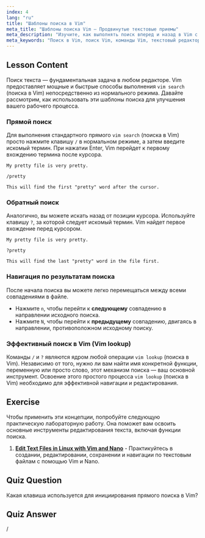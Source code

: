 ```yaml
---
index: 4
lang: "ru"
title: "Шаблоны поиска в Vim"
meta_title: "Шаблоны поиска Vim — Продвинутые текстовые приемы"
meta_description: "Изучите, как выполнять поиск вперед и назад в Vim с использованием шаблонов. Освойте техники поиска Vim для быстрого нахождения текста и навигации по результатам с помощью 'n' и 'N'."
meta_keywords: "Поиск в Vim, поиск Vim, команды Vim, текстовый редактор Linux, учебник Vim, руководство Vim, шаблоны поиска"
---
```


## Lesson Content

Поиск текста — фундаментальная задача в любом редакторе. Vim предоставляет мощные и быстрые способы выполнения `vim search` (поиска в Vim) непосредственно из нормального режима. Давайте рассмотрим, как использовать эти шаблоны поиска для улучшения вашего рабочего процесса.

### Прямой поиск

Для выполнения стандартного прямого `vim search` (поиска в Vim) просто нажмите клавишу `/` в нормальном режиме, а затем введите искомый термин. При нажатии Enter, Vim перейдет к первому вхождению термина после курсора.

```plaintext
My pretty file is very pretty.

/pretty

This will find the first "pretty" word after the cursor.
```

### Обратный поиск

Аналогично, вы можете искать назад от позиции курсора. Используйте клавишу `?`, за которой следует искомый термин. Vim найдет первое вхождение перед курсором.

```plaintext
My pretty file is very pretty.

?pretty

This will find the last "pretty" word in the file first.
```

### Навигация по результатам поиска

После начала поиска вы можете легко перемещаться между всеми совпадениями в файле.

- Нажмите `n`, чтобы перейти к **следующему** совпадению в направлении исходного поиска.
- Нажмите `N`, чтобы перейти к **предыдущему** совпадению, двигаясь в направлении, противоположном исходному поиску.

### Эффективный поиск в Vim (Vim lookup)

Команды `/` и `?` являются ядром любой операции `vim lookup` (поиска в Vim). Независимо от того, нужно ли вам найти имя конкретной функции, переменную или просто слово, этот механизм поиска — ваш основной инструмент. Освоение этого простого процесса `vim lookup` (поиска в Vim) необходимо для эффективной навигации и редактирования.

## Exercise

Чтобы применить эти концепции, попробуйте следующую практическую лабораторную работу. Она поможет вам освоить основные инструменты редактирования текста, включая функции поиска.

1. **[Edit Text Files in Linux with Vim and Nano](https://labex.io/ru/labs/comptia-edit-text-files-in-linux-with-vim-and-nano-591076)** - Практикуйтесь в создании, редактировании, сохранении и навигации по текстовым файлам с помощью Vim и Nano.

## Quiz Question

Какая клавиша используется для инициирования прямого поиска в Vim?

## Quiz Answer

/
